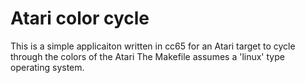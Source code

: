 # Atari color cycle 
This is a simple applicaiton written in cc65 for an Atari target to cycle through the colors of the Atari
The Makefile assumes a 'linux' type operating system.  
